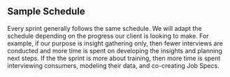 ## Sample Schedule
Every sprint generally follows the same schedule. We will adapt the schedule depending on the progress our client is looking to make. For example, if our purpose is insight gathering only, then fewer interviews are conducted and more time is spent on developing the insights and planning next steps. If the the sprint is more about training, then more time is spent interviewing consumers, modeling their data, and co-creating Job Specs.